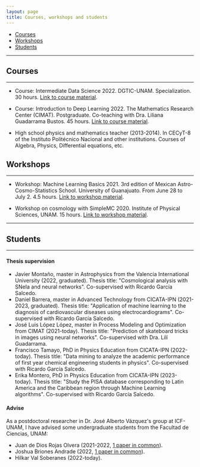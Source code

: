 ```yaml
---
layout: page
title: Courses, workshops and students
---
```


- [Courses](#courses)
- [Workshops](#workshops)
- [Students](#students)

-----------------------------------------------------------

## Courses
----------

- Course: Intermediate Data Science 2022. DGTIC-UNAM. Specialization. 30 hours. [Link to course material](https://github.com/igomezv/DataScienceIntermedio). 

- Course: Introduction to Deep Learning 2022. The Mathematics Research Center (CIMAT). Postgraduate. Co-teaching with Dra. Liliana Guadarrama Bustos. 45 hours. [Link to course material](https://github.com/igomezv/DLCIMATAGS). 

- High school physics and mathematics teacher (2013-2014). In CECyT-8 of the Instituto Politécnico Nacional and other institutions. Courses of Algebra, Physics, Differential equations, etc.


## Workshops
-------------

- Workshop: Machine Learning Basics 2021. 3rd edition of Mexican Astro-Cosmo-Statistics School. University of Guanajuato. From June 28 to July 2. 4.5 hours. [Link to workshop material](https://github.com/igomezv/MACS_2021_ML_basics_neural_networks).

- Workshop on cosmology with SimpleMC 2020. Institute of Physical Sciences, UNAM. 15 hours. [Link to workshop material](https://github.com/igomezv/simplemc_workshop).

--------

## Students
----------

#### Thesis supervision
	
 -  Javier Montaño, master in Astrophysics from the Valencia International University (2022, graduated). Thesis title: "Cosmological analysis with SNeIa and neural networks". Co-supervised with Ricardo García Salcedo.
 - Daniel Barrera, master in Advanced Technology from CICATA-IPN (2021-2023, graduated). Thesis title: "Application of machine learning to the diagnosis of cardiovascular diseases using electrocardiograms". Co-supervised with Ricardo García Salcedo.
 - José Luis López López, master in Process Modeling and Optimization from CIMAT (2021-today). Thesis title: "Prediction of skateboard tricks in images using neural networks". Co-supervised with Dra. Lilí Guadarrama.
 - Francisco Tamayo, PhD in Physics Education from CICATA-IPN (2022-today). Thesis title: "Data mining to analyze the academic performance of first year chemical engineering students in physics". Co-supervised with Ricardo García Salcedo.
 - Erika Montero, PhD in Physics Education from CICATA-IPN (2023-today). Thesis title: "Study the PISA database corresponding to Latin America and the Caribbean region through Machine Learning algorithms". Co-supervised with Ricardo García Salcedo.
		
	
	
#### Advise

 As a postdoctoral researcher in Dr. José Alberto Vázquez's group at ICF-UNAM, I have advised some undergraduate students from the Facultad de Ciencias, UNAM:

 - Juan de Dios Rojas Olvera (2021-2022, [1 paper in common](https://www.mdpi.com/2218-1997/8/2/120)).
 - Joshua Briones Andrade (2022, [1 paper in common](https://arxiv.org/abs/2209.02685)).
 - Hilkar Val Soberanes (2022-today).


